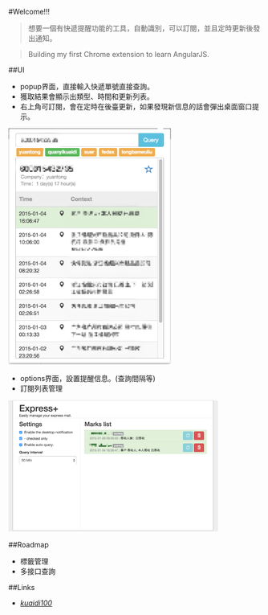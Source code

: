 #Welcome!!!

>想要一個有快遞提醒功能的工具，自動識別，可以訂閱，並且定時更新後發出通知。

>Building my first Chrome extension to learn AngularJS.

##UI
+ popup界面，直接輸入快遞單號直接查詢。
+ 獲取結果會顯示出類型、時間和更新列表。
+ 右上角可訂閱，會在定時在後臺更新，如果發現新信息的話會彈出桌面窗口提示。

![sammple](images/sample.png) 

+ options界面，設置提醒信息。(查詢間隔等)
+ 訂閱列表管理

![options](images/options.png)

##Roadmap

+ 標籤管理
+ 多接口查詢

##Links
-  *[kuaidi100](http://www.kuaidi100.com/)*
